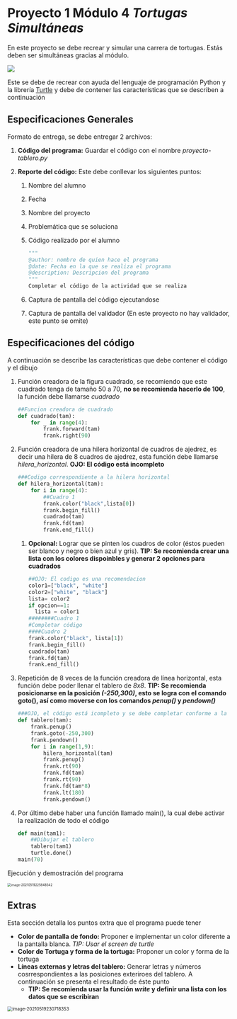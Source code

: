 # Proyecto 1 Módulo 4 *Tortugas Simultáneas*

En este proyecto se debe recrear y simular una carrera de tortugas. Estás deben ser simultáneas gracias al módulo.

![](https://images-na.ssl-images-amazon.com/images/I/51r2%2BueTskL._AC_SX355_.jpg)

Este se debe de recrear con ayuda del lenguaje de programación Python y la librería [Turtle](https://docs.python.org/3/library/turtle.html#turtle.write) y  debe de contener las características que se describen a continuación

## Especificaciones Generales

Formato de entrega, se debe entregar 2 archivos:

1. **Código del programa:** Guardar el código con el nombre *proyecto-tablero.py*

2. **Reporte del código:** Este debe conllevar los siguientes puntos:

   1. Nombre del alumno

   2. Fecha

   3. Nombre del proyecto

   4. Problemática que se soluciona

   5. Código realizado por el alumno

      ```python
      """
      @author: nombre de quien hace el programa
      @date: Fecha en la que se realiza el programa
      @description: Descripcion del programa
      """
      Completar el código de la actividad que se realiza
      ```

   6. Captura de pantalla del código ejecutandose

   7. Captura de pantalla del validador (En este proyecto no hay validador, este punto se omite)

## Especificaciones del código 

A continuación se describe las características que debe contener el código y el dibujo

1. Función creadora de la figura cuadrado, se recomiendo que este cuadrado tenga de tamaño 50 a 70, **no se recomienda hacerlo de 100**, la función debe llamarse *cuadrado*

   ```python
   ##Funcion creadora de cuadrado
   def cuadrado(tam):
       for _ in range(4):
           frank.forward(tam)
           frank.right(90)   
   ```

2. Función creadora de una hilera horizontal de cuadros de ajedrez, es decir una hilera de 8 cuadros de ajedrez, esta función debe llamarse *hilera_horizontal*. **OJO: El código está incompleto**

   ```python
   ###Codigo correspondiente a la hilera horizontal
   def hilera_horizontal(tam):
       for i in range(4):
           ##Cuadro 1
           frank.color("black",lista[0])
           frank.begin_fill()
           cuadrado(tam)
           frank.fd(tam)
           frank.end_fill()
   
   ```

   1. **Opcional:** Lograr que se pinten los cuadros de color (éstos pueden ser blanco y negro o bien azul y gris). **TIP: Se recomienda crear una lista con los colores dispoinbles y generar 2 opciones para cuadrados** 

      ```python
      ##OJO: El codigo es una recomendacion
      color1=["black", "white"]
      color2=["white", "black"]
      lista= color2
      if opcion==1:
        lista = color1
      ########Cuadro 1
      #Completar código
      ####Cuadro 2
      frank.color("black", lista[1])
      frank.begin_fill()
      cuadrado(tam)
      frank.fd(tam)
      frank.end_fill()        
      ```

3. Repetición de 8 veces de la función creadora de línea horizontal, esta función debe poder llenar el tablero de *8x8*. **TIP: Se recomienda posicionarse en la posición *(-250,300)*, esto se logra con el comando goto(), así como moverse con los comandos *penup()* y *pendown()***

   ```python
   ###OJO, el código está icompleto y se debe completar conforme a la realización del proyecto
   def tablero(tam):
       frank.penup()
       frank.goto(-250,300)
       frank.pendown()
       for i in range(1,9):
           hilera_horizontal(tam)
           frank.penup()
           frank.rt(90)
           frank.fd(tam)
           frank.rt(90)
           frank.fd(tam*8)
           frank.lt(180)
           frank.pendown()
   ```

4. Por último debe haber una función llamado main(), la cual debe activar la realización de todo el código

   ```python
   def main(tam1):
       ##Dibujar el tablero
       tablero(tam1)
       turtle.done()
   main(70)
   ```

Ejecución y demostración del programa

<img src="../../../../../../Library/Application Support/typora-user-images/image-20210519225848342.png" alt="image-20210519225848342" style="zoom:50%;" />

## Extras

Esta sección detalla los puntos extra que el programa puede tener

- **Color de pantalla de fondo:** Proponer e implementar un color diferente a la pantalla blanca. *TIP: Usar el screen de turtle*
- **Color de Tortuga y forma de la tortuga:** Proponer un color y forma de la tortuga 
- **Líneas externas y letras del tablero:** Generar letras y números cosrrespondientes a las posiciones exteriroes del tablero. A continuación se presenta el resultado de éste punto
  - **TIP: Se recomienda usar la función *write* y definir una lista con los datos que se escribiran**

<img src="../../../../../../Library/Application Support/typora-user-images/image-20210519230718353.png" alt="image-20210519230718353" style="zoom:70%;" />